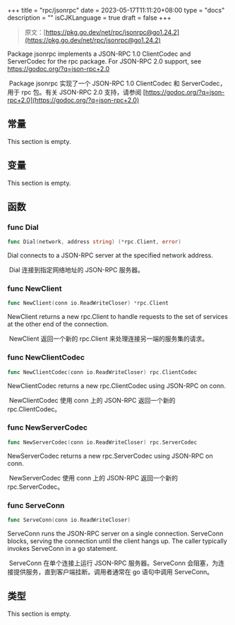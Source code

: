 +++
title = "rpc/jsonrpc"
date = 2023-05-17T11:11:20+08:00
type = "docs"
description = ""
isCJKLanguage = true
draft = false
+++
> 原文：[https://pkg.go.dev/net/rpc/jsonrpc@go1.24.2](https://pkg.go.dev/net/rpc/jsonrpc@go1.24.2)

Package jsonrpc implements a JSON-RPC 1.0 ClientCodec and ServerCodec for the rpc package. For JSON-RPC 2.0 support, see https://godoc.org/?q=json-rpc+2.0

​	Package jsonrpc 实现了一个 JSON-RPC 1.0 ClientCodec 和 ServerCodec，用于 rpc 包。有关 JSON-RPC 2.0 支持，请参阅 [https://godoc.org/?q=json-rpc+2.0](https://godoc.org/?q=json-rpc+2.0)

## 常量 

This section is empty.

## 变量

This section is empty.

## 函数

### func Dial 

``` go 
func Dial(network, address string) (*rpc.Client, error)
```

Dial connects to a JSON-RPC server at the specified network address.

​	Dial 连接到指定网络地址的 JSON-RPC 服务器。

### func NewClient

```go
func NewClient(conn io.ReadWriteCloser) *rpc.Client
```

NewClient returns a new rpc.Client to handle requests to the set of services at the other end of the connection.

​	NewClient 返回一个新的 rpc.Client 来处理连接另一端的服务集的请求。

### func NewClientCodec

```go
func NewClientCodec(conn io.ReadWriteCloser) rpc.ClientCodec
```

NewClientCodec returns a new rpc.ClientCodec using JSON-RPC on conn.

​	NewClientCodec 使用 conn 上的 JSON-RPC 返回一个新的 rpc.ClientCodec。

### func NewServerCodec

```go
func NewServerCodec(conn io.ReadWriteCloser) rpc.ServerCodec
```

NewServerCodec returns a new rpc.ServerCodec using JSON-RPC on conn.

​	NewServerCodec 使用 conn 上的 JSON-RPC 返回一个新的 rpc.ServerCodec。

### func ServeConn

```go
func ServeConn(conn io.ReadWriteCloser)
```

ServeConn runs the JSON-RPC server on a single connection. ServeConn blocks, serving the connection until the client hangs up. The caller typically invokes ServeConn in a go statement.

​	ServeConn 在单个连接上运行 JSON-RPC 服务器。ServeConn 会阻塞，为连接提供服务，直到客户端挂断。调用者通常在 go 语句中调用 ServeConn。

## 类型

This section is empty.